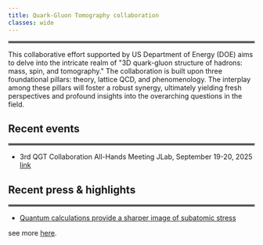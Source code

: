 ```yaml
---
title: Quark-Gluon Tomography collaboration
classes: wide
---
```


<hr style="border:2px solid gray">
This collaborative effort supported by US Department of Energy (DOE) aims to delve into the intricate realm of "3D quark-gluon structure of hadrons: mass, spin, and tomography." The collaboration is built upon three foundational pillars: theory, lattice QCD, and phenomenology. The interplay among these pillars will foster a robust synergy, ultimately yielding fresh perspectives and profound insights into the overarching questions in the field.

## Recent events
<hr style="border:2px solid gray">

- 3rd QGT Collaboration All-Hands Meeting JLab, September 19-20, 2025 [link](https://indico.phy.anl.gov/event/62/overview)


## Recent press & highlights <span style="font-size:0.5em;"></span> 
<hr style="border:2px solid gray">

- [Quantum calculations provide a sharper image of subatomic stress](https://phys.org/news/2025-09-quantum-sharper-image-subatomic-stress.html)

see more [here](/highlights.html).

